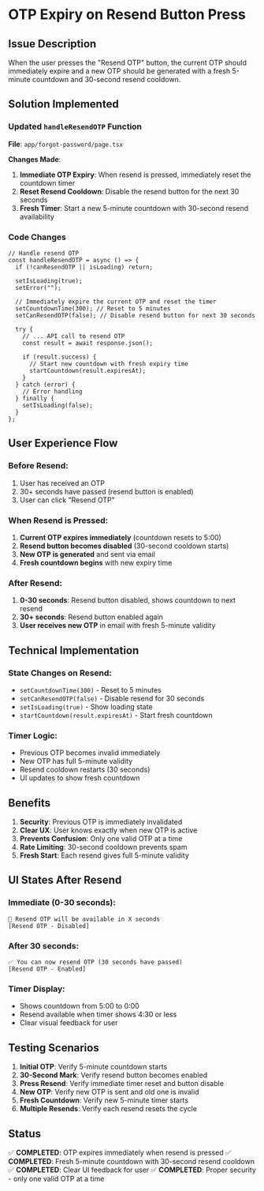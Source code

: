 # OTP Expiry on Resend Button Press

## Issue Description
When the user presses the "Resend OTP" button, the current OTP should immediately expire and a new OTP should be generated with a fresh 5-minute countdown and 30-second resend cooldown.

## Solution Implemented

### Updated `handleResendOTP` Function
**File**: `app/forgot-password/page.tsx`

**Changes Made**:
1. **Immediate OTP Expiry**: When resend is pressed, immediately reset the countdown timer
2. **Reset Resend Cooldown**: Disable the resend button for the next 30 seconds
3. **Fresh Timer**: Start a new 5-minute countdown with 30-second resend availability

### Code Changes

```tsx
// Handle resend OTP
const handleResendOTP = async () => {
  if (!canResendOTP || isLoading) return;
  
  setIsLoading(true);
  setError("");
  
  // Immediately expire the current OTP and reset the timer
  setCountdownTime(300); // Reset to 5 minutes
  setCanResendOTP(false); // Disable resend button for next 30 seconds
  
  try {
    // ... API call to resend OTP
    const result = await response.json();
    
    if (result.success) {
      // Start new countdown with fresh expiry time
      startCountdown(result.expiresAt);
    }
  } catch (error) {
    // Error handling
  } finally {
    setIsLoading(false);
  }
};
```

## User Experience Flow

### Before Resend:
1. User has received an OTP
2. 30+ seconds have passed (resend button is enabled)
3. User can click "Resend OTP"

### When Resend is Pressed:
1. **Current OTP expires immediately** (countdown resets to 5:00)
2. **Resend button becomes disabled** (30-second cooldown starts)
3. **New OTP is generated** and sent via email
4. **Fresh countdown begins** with new expiry time

### After Resend:
1. **0-30 seconds**: Resend button disabled, shows countdown to next resend
2. **30+ seconds**: Resend button enabled again
3. **User receives new OTP** in email with fresh 5-minute validity

## Technical Implementation

### State Changes on Resend:
- `setCountdownTime(300)` - Reset to 5 minutes
- `setCanResendOTP(false)` - Disable resend for 30 seconds
- `setIsLoading(true)` - Show loading state
- `startCountdown(result.expiresAt)` - Start fresh countdown

### Timer Logic:
- Previous OTP becomes invalid immediately
- New OTP has full 5-minute validity
- Resend cooldown restarts (30 seconds)
- UI updates to show fresh countdown

## Benefits

1. **Security**: Previous OTP is immediately invalidated
2. **Clear UX**: User knows exactly when new OTP is active
3. **Prevents Confusion**: Only one valid OTP at a time
4. **Rate Limiting**: 30-second cooldown prevents spam
5. **Fresh Start**: Each resend gives full 5-minute validity

## UI States After Resend

### Immediate (0-30 seconds):
```
📱 Resend OTP will be available in X seconds
[Resend OTP - Disabled]
```

### After 30 seconds:
```
✅ You can now resend OTP (30 seconds have passed)
[Resend OTP - Enabled]
```

### Timer Display:
- Shows countdown from 5:00 to 0:00
- Resend available when timer shows 4:30 or less
- Clear visual feedback for user

## Testing Scenarios

1. **Initial OTP**: Verify 5-minute countdown starts
2. **30-Second Mark**: Verify resend button becomes enabled
3. **Press Resend**: Verify immediate timer reset and button disable
4. **New OTP**: Verify new OTP is sent and old one is invalid
5. **Fresh Countdown**: Verify new 5-minute timer starts
6. **Multiple Resends**: Verify each resend resets the cycle

## Status
✅ **COMPLETED**: OTP expires immediately when resend is pressed
✅ **COMPLETED**: Fresh 5-minute countdown with 30-second resend cooldown
✅ **COMPLETED**: Clear UI feedback for user
✅ **COMPLETED**: Proper security - only one valid OTP at a time
